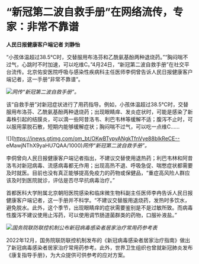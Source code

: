 # “新冠第二波自救手册”在网络流传，专家：非常不靠谱

**人民日报健康客户端记者 刘静怡**

“小孩体温超过38.5℃时，交替服用布洛芬和乙酰氨基酚两种退烧药。”“胸闷喘不过气，心跳时不时加速，可以吃维C。”4月24日，“新冠第二波自救手册”在社交平台流传。北京佑安医院呼吸与感染性疾病科主任医师李侗曾告诉人民日报健康客户端记者，这一手册“非常不靠谱”。

![](https://inews.gtimg.com/om_bt/OBd8AzGZwHTqC6nFAMPwzLYGK03ZrXGh1wjJNwQKu4MfAAA/1000)_网传“新冠第二波自救手册”。_

该“自救手册”对新冠症状进行了用药指导。例如，小孩体温超过38.5℃时，交替服用布洛芬、乙酰氨基酚两种退烧药；出现眼睛痒、发炎症状时，可能是感染了新毒株引起的结膜炎，可以滴一些阿昔洛韦、利巴韦林等缓解不适；腹泻不止时，可以服用蒙脱石散，短期内能够缓解症状；胸闷喘不过气，可以吃一点维C……

![](https://inews.gtimg.com/om_bt/OKwBTypyANgkTfnVye88blkReCE--
eMawjNThX9yaHU7QAA/1000)_网传“新冠第二波自救手册”。_

李侗曾向人民日报健康客户端记者指出，不建议交替使用退热药；利巴韦林和阿昔洛韦对新冠病毒、流感病毒都无作用；出现高热不退、呼吸急促、喘憋症状都需要及时就医。目前也没有真正能够提高免疫力的药物或保健品，“重症高风险人群应该及时到医院就诊，评估是否尽早抗病毒治疗。”

首都医科大学附属北京朝阳医院感染和临床微生物科副主任医师李冉告诉人民日报健康客户端记者，这一手册并不科学。“不建议交替服用退烧药，发热时多饮水，避免脱水。此外，这个季节，出现眼睛痒的症状需要鉴别是不是过敏所致。而病毒性腹泻不建议使用止泻药，可以使用调节肠道菌群类的药物，口服补液盐。”

![](https://inews.gtimg.com/om_bt/OJ7xrB1ep_SdW2kq425u6DE4X8nH2QScgAQf__uaq3-YwAA/1000)_国务院联防联控机制公布新冠病毒感染者居家治疗常用药参考表_

2022年12月，国务院联防联控机制发布的《新冠病毒感染者居家治疗指南》做出了新冠病毒感染者居家治疗常用药参考。此外，世界卫生组织也曾就新冠肺炎发布《康复指导手册》，为大众提供可供参考的应对方案。

